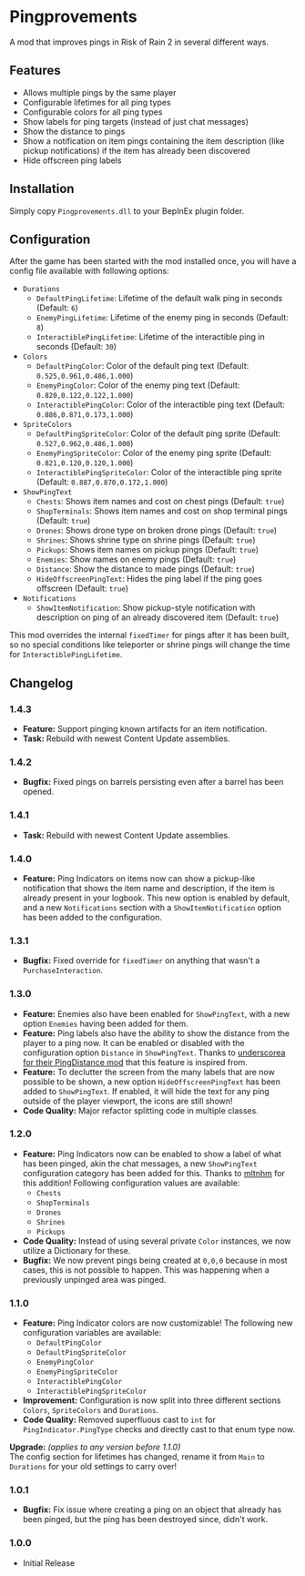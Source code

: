 # Pingprovements

A mod that improves pings in Risk of Rain 2 in several different ways.

## Features

- Allows multiple pings by the same player
- Configurable lifetimes for all ping types
- Configurable colors for all ping types
- Show labels for ping targets (instead of just chat messages)
- Show the distance to pings
- Show a notification on item pings containing the item description (like pickup notifications) if the item has already been discovered
- Hide offscreen ping labels

## Installation

Simply copy `Pingprovements.dll` to your BepInEx plugin folder.

## Configuration

After the game has been started with the mod installed once, you will have a config file available with following options:

- `Durations`
    - `DefaultPingLifetime`: Lifetime of the default walk ping in seconds (Default: `6`)
    - `EnemyPingLifetime`: Lifetime of the enemy ping in seconds (Default: `8`)
    - `InteractiblePingLifetime`: Lifetime of the interactible ping in seconds (Default: `30`)
- `Colors`
    - `DefaultPingColor`: Color of the default ping text (Default: `0.525,0.961,0.486,1.000`)
    - `EnemyPingColor`: Color of the enemy ping text (Default: `0.820,0.122,0.122,1.000`)
    - `InteractiblePingColor`: Color of the interactible ping text (Default: `0.886,0.871,0.173,1.000`)
- `SpriteColors`
    - `DefaultPingSpriteColor`: Color of the default ping sprite (Default: `0.527,0.962,0.486,1.000`)
    - `EnemyPingSpriteColor`: Color of the enemy ping sprite (Default: `0.821,0.120,0.120,1.000`)
    - `InteractiblePingSpriteColor`: Color of the interactible ping sprite (Default: `0.887,0.870,0.172,1.000`)
- `ShowPingText`
    - `Chests`: Shows item names and cost on chest pings (Default: `true`)
    - `ShopTerminals`: Shows item names and cost on shop terminal pings (Default: `true`)
    - `Drones`: Shows drone type on broken drone pings (Default: `true`)
    - `Shrines`: Shows shrine type on shrine pings (Default: `true`)
    - `Pickups`: Shows item names on pickup pings (Default: `true`)
    - `Enemies`: Show names on enemy pings (Default: `true`)
    - `Distance`: Show the distance to made pings (Default: `true`)
    - `HideOffscreenPingText`: Hides the ping label if the ping goes offscreen (Default: `true`)
- `Notifications`
    - `ShowItemNotification`: Show pickup-style notification with description on ping of an already discovered item (Default: `true`)

This mod overrides the internal `fixedTimer` for pings after it has been built, so no special conditions like teleporter or shrine pings will change the time for `InteractiblePingLifetime`.

## Changelog

### 1.4.3

- **Feature:** Support pinging known artifacts for an item notification.
- **Task:** Rebuild with newest Content Update assemblies.

### 1.4.2

- **Bugfix:** Fixed pings on barrels persisting even after a barrel has been opened.

### 1.4.1

- **Task:** Rebuild with newest Content Update assemblies.

### 1.4.0

- **Feature:** Ping Indicators on items now can show a pickup-like notification that shows the item name and description, if the item is already present in your logbook. This new option is enabled by default, and a new `Notifications` section with a `ShowItemNotification` option has been added to the configuration.

### 1.3.1

- **Bugfix:** Fixed override for `fixedTimer` on anything that wasn't a `PurchaseInteraction`.

### 1.3.0

- **Feature:** Enemies also have been enabled for `ShowPingText`, with a new option `Enemies` having been added for them.
- **Feature:** Ping labels also have the ability to show the distance from the player to a ping now. It can be enabled or disabled with the configuration option `Distance` in `ShowPingText`. Thanks to [underscorea for their PingDistance mod](https://thunderstore.io/package/underscorea/PingDistance/) that this feature is inspired from.
- **Feature:** To declutter the screen from the many labels that are now possible to be shown, a new option `HideOffscreenPingText` has been added to `ShowPingText`. If enabled, it will hide the text for any ping outside of the player viewport, the icons are still shown!
- **Code Quality:** Major refactor splitting code in multiple classes.

### 1.2.0

- **Feature:** Ping Indicators now can be enabled to show a label of what has been pinged, akin the chat messages, a new `ShowPingText` configuration category has been added for this. Thanks to [mltnhm](https://github.com/mltnhm) for this addition! Following configuration values are available:
    - `Chests`
    - `ShopTerminals`
    - `Drones`
    - `Shrines`
    - `Pickups`
- **Code Quality:** Instead of using several private `Color` instances, we now utilize a Dictionary for these.
- **Bugfix:** We now prevent pings being created at `0,0,0` because in most cases, this is not possible to happen. This was happening when a previously unpinged area was pinged.

### 1.1.0

- **Feature:** Ping Indicator colors are now customizable! The following new configuration variables are available:
    - `DefaultPingColor`
    - `DefaultPingSpriteColor`
    - `EnemyPingColor`
    - `EnemyPingSpriteColor`
    - `InteractiblePingColor`
    - `InteractiblePingSpriteColor`
- **Improvement:** Configuration is now split into three different sections `Colors`, `SpriteColors` and `Durations`.
- **Code Quality:** Removed superfluous cast to `int` for `PingIndicator.PingType` checks and directly cast to that enum type now.

**Upgrade:** _(applies to any version before 1.1.0)_  
The config section for lifetimes has changed, rename it from `Main` to `Durations` for your old settings to carry over!

### 1.0.1

- **Bugfix:** Fix issue where creating a ping on an object that already has been pinged, but the ping has been destroyed since, didn't work.

### 1.0.0

- Initial Release

